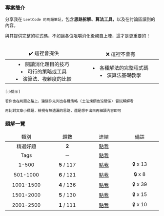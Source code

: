 ### 專案簡介

分享我在 `LeetCode 的刷題筆記`，包含**思路拆解、算法工具**，以及在討論區讀到的內容。

與其提供完整的程式碼，不如讓各位咀嚼消化後親自上陣，這才是更重要的！<br><br>

<table style="table-layout: fixed">
    <thead>
        <td align="center" width="300vmax">✔️ 這裡會提供</td>
        <td align="center" width="300vmax">❌ 這裡不會有</td>
    </thead>
    <tr>
				<td align="center">
						<li>閱讀消化題目的技巧</li>
						<li>可行的策略或工具</li>
						<li>演算法、複雜度的比較</li>
        </td>
        <td align="center">
            <li>各種解法的完整程式碼</li>
            <li>演算法基礎教學</li>
				</td>
    </tr>
</table>

```
[小提示]

若你也在刷題之路上，建議你先列出各種策略 (土法煉鋼也沒關係) 嘗試解解看

再比對文章小標題，檢視有無遺漏的思路，還是想不出來再細讀內容即可
```


### 題解一覽

<!-- 查詢方式 -->
<table style="table-layout: fixed">
    <thead>
        <td align="center" width="175vmax">類別</td>
        <td align="center" width="175vmax">題數</td>
        <td align="center" width="150vmax">連結</td>
        <td align="center" width="175vmax">備註</td>
    </thead>
    <tr>
        <td align="center">精選好題</td>
        <td align="center"><b>2</b></td>
        <td align="center"><a href="https://github.com/Lynn19950915/LeetCode_King/tree/master/Selection">點我</a></td>
        <td align="center"></td>
    </tr>
    <tr>
        <td align="center">Tags</td>
        <td align="center">－</td>
        <td align="center"><a href="https://github.com/Lynn19950915/LeetCode_King/tree/master/Tags">點我</a></td>
        <td align="center"></td>
    </tr>
    <tr>
        <td align="center">1-500</td>
        <td align="center"><b>5</b> / 117</td>
        <td align="center"><a href="https://github.com/Lynn19950915/LeetCode_King/blob/master/0001-0500.md">點我</a></td>
        <td align="center">🔒 x 13</td>
    </tr>
    <tr>
        <td align="center">501-1000</td>
        <td align="center"><b>6</b> / 121</td>
        <td align="center"><a href="https://github.com/Lynn19950915/LeetCode_King/blob/master/0501-1000.md">點我</a></td>
        <td align="center">🔒 x 8</td>
    </tr>
    <tr>
        <td align="center">1001-1500</td>
        <td align="center"><b>4</b> / 136</td>
        <td align="center"><a href="https://github.com/Lynn19950915/LeetCode_King/blob/master/1001-1500.md">點我</a></td>
        <td align="center">🔒 x 39</td>
    </tr>
    <tr>
        <td align="center">1501-2000</td>
        <td align="center"><b>5</b> / 130</td>
        <td align="center"><a href="https://github.com/Lynn19950915/LeetCode_King/blob/master/1501-2000.md">點我</a></td>
        <td align="center">🔒 x 15</td>
    </tr>
    <tr>
        <td align="center">2001-2500</td>
        <td align="center"><b>1</b> / 111</td>
        <td align="center"><a href="https://github.com/Lynn19950915/LeetCode_King/blob/master/2001-2500.md">點我</a></td>
        <td align="center">🔒 x 10</td>
    </tr>
</table><br>
